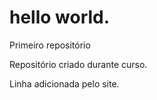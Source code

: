 # hello world.
 Primeiro repositório

Repositório criado durante curso.

Linha adicionada pelo site.
